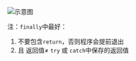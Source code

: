 ![示意图](http://upload-images.jianshu.io/upload_images/944365-ec21807bb16946d2.png?imageMogr2/auto-orient/strip%7CimageView2/2/w/1240)

注：`finally`中最好：
1. 不要包含`return`，否则程序会提前退出
2. 且 返回值≠ `try` 或 `catch`中保存的返回值